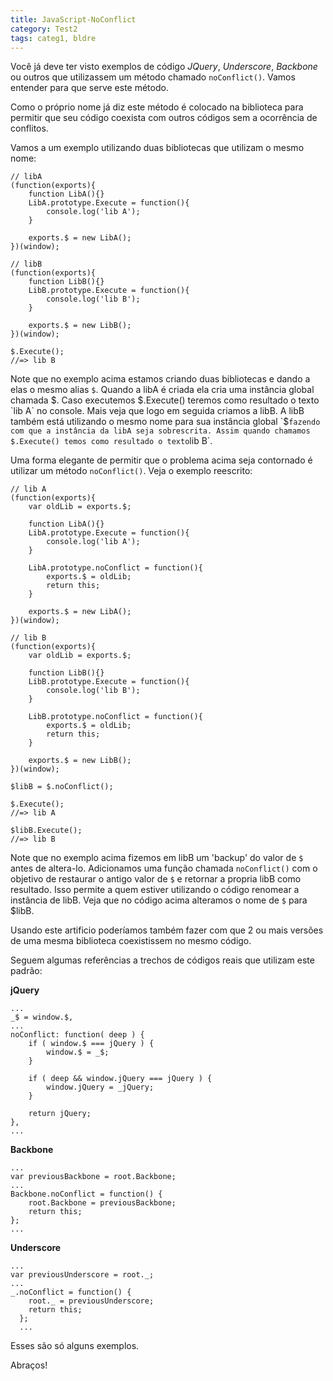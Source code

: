 ```yaml
---
title: JavaScript-NoConflict
category: Test2
tags: categ1, bldre
---
```


Você já deve ter visto exemplos de código *JQuery*, *Underscore*, *Backbone* ou outros que utilizassem um método chamado ```noConflict()```. Vamos entender para que serve este método.

Como o próprio nome já diz este método é colocado na biblioteca para permitir que seu código coexista com outros códigos sem a ocorrência de conflitos. 

Vamos a um exemplo utilizando duas bibliotecas que utilizam o mesmo nome:

<pre><code>// libA
(function(exports){
	function LibA(){}
	LibA.prototype.Execute = function(){
		console.log('lib A');
	}
	
	exports.$ = new LibA();
})(window);

// libB
(function(exports){
	function LibB(){}
	LibB.prototype.Execute = function(){
		console.log('lib B');
	}
	
	exports.$ = new LibB();
})(window);

$.Execute();
//=> lib B
</code></pre>

Note que no exemplo acima estamos criando duas bibliotecas e dando a elas o mesmo alias `$`. Quando a libA é criada ela cria uma instância global chamada $. Caso executemos $.Execute() teremos como resultado o texto `lib A` no console. Mais veja que logo em seguida criamos a libB. A libB também está utilizando o mesmo nome para sua instância global `$` fazendo com que a instância da libA seja sobrescrita. Assim quando chamamos $.Execute() temos como resultado o texto `lib B`.

Uma forma elegante de permitir que o problema acima seja contornado é utilizar um método ```noConflict()```. Veja o exemplo reescrito:

<pre><code>// lib A
(function(exports){
	var oldLib = exports.$;
	
	function LibA(){}
	LibA.prototype.Execute = function(){
		console.log('lib A');
	}

	LibA.prototype.noConflict = function(){
		exports.$ = oldLib;
		return this;
	}
	
	exports.$ = new LibA();
})(window);

// lib B
(function(exports){
	var oldLib = exports.$;

	function LibB(){}
	LibB.prototype.Execute = function(){
		console.log('lib B');
	}
	
	LibB.prototype.noConflict = function(){
		exports.$ = oldLib;
		return this;
	}
	
	exports.$ = new LibB();
})(window);

$libB = $.noConflict();

$.Execute();
//=> lib A

$libB.Execute();
//=> lib B
</code></pre>

Note que no exemplo acima fizemos em libB um 'backup' do valor de `$` antes de altera-lo. Adicionamos uma função chamada ```noConflict()``` com o objetivo de restaurar o antigo valor de `$` e retornar a propria libB como resultado. Isso permite a quem estiver utilizando o código renomear a instância de libB. Veja que no código acima alteramos o nome de `$` para $libB.

Usando este artificio poderíamos também fazer com que 2 ou mais versões de uma mesma biblioteca coexistissem no mesmo código.

Seguem algumas referências a trechos de códigos reais que utilizam este padrão:

**jQuery**
<pre><code>...
_$ = window.$,
...
noConflict: function( deep ) {
	if ( window.$ === jQuery ) {
		window.$ = _$;
	}

	if ( deep && window.jQuery === jQuery ) {
		window.jQuery = _jQuery;
	}

	return jQuery;
},
...</code></pre>

**Backbone**
<pre><code>...
var previousBackbone = root.Backbone;
...
Backbone.noConflict = function() {
    root.Backbone = previousBackbone;
    return this;
};
...</code></pre>

**Underscore**
<pre><code>...
var previousUnderscore = root._;
...
_.noConflict = function() {
    root._ = previousUnderscore;
    return this;
  };
  ...</code></pre>
  
Esses são só alguns exemplos.

Abraços!